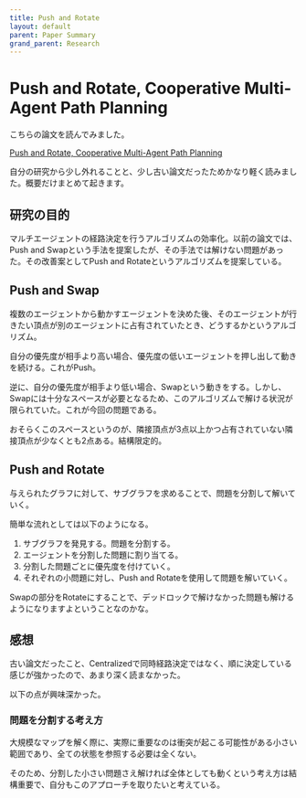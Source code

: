 ```yaml
---
title: Push and Rotate
layout: default
parent: Paper Summary
grand_parent: Research
---
```


<script type="text/javascript" id="MathJax-script" async src="https://cdn.jsdelivr.net/npm/mathjax@3/es5/tex-chtml.js"></script>

# Push and Rotate, Cooperative Multi-Agent Path Planning

こちらの論文を読んでみました。

<a href="https://www.ifaamas.org/Proceedings/aamas2013/docs/p87.pdf" target="_blank">Push and Rotate, Cooperative Multi-Agent Path Planning</a>

自分の研究から少し外れることと、少し古い論文だったためかなり軽く読みました。概要だけまとめて起きます。

## 研究の目的

マルチエージェントの経路決定を行うアルゴリズムの効率化。以前の論文では、Push and Swapという手法を提案したが、その手法では解けない問題があった。その改善案としてPush and Rotateというアルゴリズムを提案している。

## Push and Swap

複数のエージェントから動かすエージェントを決めた後、そのエージェントが行きたい頂点が別のエージェントに占有されていたとき、どうするかというアルゴリズム。

自分の優先度が相手より高い場合、優先度の低いエージェントを押し出して動きを続ける。これがPush。

逆に、自分の優先度が相手より低い場合、Swapという動きをする。しかし、Swapには十分なスペースが必要となるため、このアルゴリズムで解ける状況が限られていた。これが今回の問題である。

おそらくこのスペースというのが、隣接頂点が3点以上かつ占有されていない隣接頂点が少なくとも2点ある。結構限定的。

## Push and Rotate

与えられたグラフに対して、サブグラフを求めることで、問題を分割して解いていく。

簡単な流れとしては以下のようになる。

1. サブグラフを発見する。問題を分割する。
2. エージェントを分割した問題に割り当てる。
3. 分割した問題ごとに優先度を付けていく。
4. それぞれの小問題に対し、Push and Rotateを使用して問題を解いていく。

Swapの部分をRotateにすることで、デッドロックで解けなかった問題も解けるようになりますよということなのかな。

## 感想

古い論文だったこと、Centralizedで同時経路決定ではなく、順に決定している感じが強かったので、あまり深く読まなかった。

以下の点が興味深かった。

### 問題を分割する考え方

大規模なマップを解く際に、実際に重要なのは衝突が起こる可能性がある小さい範囲であり、全ての状態を参照する必要は全くない。

そのため、分割した小さい問題さえ解ければ全体としても動くという考え方は結構重要で、自分もこのアプローチを取りたいと考えている。